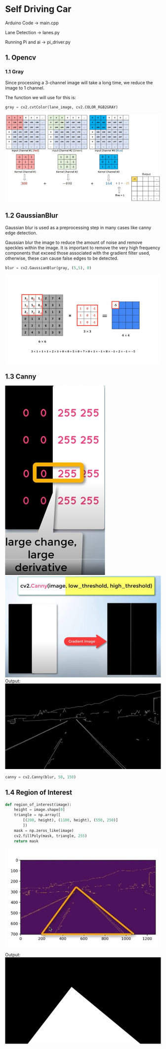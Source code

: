 # Self Driving Car

Arduino Code -> main.cpp

Lane Detection -> lanes.py

Running Pi and ai -> pi_driver.py


## 1. Opencv
### 1.1 Gray

Since processing a 3-channel image will take a long time, we reduce the image to 1 channel.

The function we will use for this is:

```py
gray = cv2.cvtColor(lane_image, cv2.COLOR_RGB2GRAY)
```

![rgb_to_gray](utils/img/grayscale_aug.gif)

## 1.2 GaussianBlur
Gaussian blur is used as a preprocessing step in many cases like canny edge detection.

Gaussian blur the image to reduce the amount of noise and remove speckles within the image. It is important to remove the very high frequency components that exceed those associated with the gradient filter used, otherwise, these can cause false edges to be detected.

```py
blur = cv2.GaussianBlur(gray, (5,5), 0)
```

![gif](utils/img/movie1-1-5.gif)

## 1.3 Canny
![candy](utils/img/canny.jpg)
![candy](utils/img/canny01.jpg)
Output:
![candy](utils/img/canny_output.jpg)
```py
canny = cv2.Canny(blur, 50, 150)
```

## 1.4 Region of Interest

```py
def region_of_interest(image):
    height = image.shape[0]
    triangle = np.array([
        [(200, height), (1100, height), (550, 250)]
        ])
    mask = np.zeros_like(image)
    cv2.fillPoly(mask, triangle, 255)
    return mask
```

![roi](utils/img/roi.jpg)

Output:
![roi](utils/img/roi_output.jpg)
